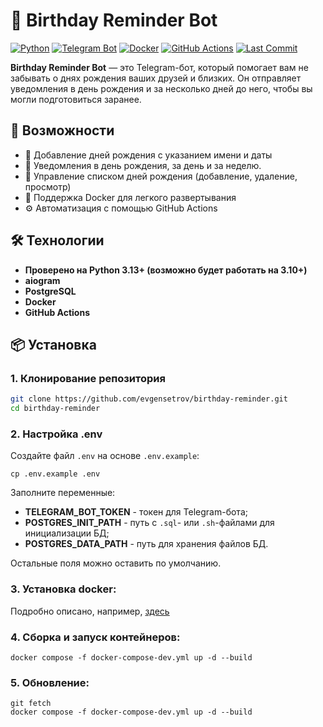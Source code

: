 # 🎉 Birthday Reminder Bot

[![Python](https://img.shields.io/badge/Python-3.13%2B-green?logo=python)](https://www.python.org/)
[![Telegram Bot](https://img.shields.io/badge/Telegram-Bot-blue?logo=telegram)](https://core.telegram.org/bots)
[![Docker](https://img.shields.io/badge/Docker-Supported-blue?logo=docker)](https://www.docker.com/)
[![GitHub Actions](https://img.shields.io/github/actions/workflow/status/evgensetrov/birthday-reminder/ci.yml?label=CI\&logo=github)](https://github.com/evgensetrov/birthday-reminder/actions)
[![Last Commit](https://img.shields.io/github/last-commit/evgensetrov/birthday-reminder/main)](https://github.com/evgensetrov/birthday-reminder)

**Birthday Reminder Bot** — это Telegram-бот, который помогает вам не забывать о днях рождения ваших друзей и близких. Он отправляет уведомления в день рождения и за несколько дней до него, чтобы вы могли подготовиться заранее.

## 🚀 Возможности

* 📅 Добавление дней рождения с указанием имени и даты
* 🔔 Уведомления в день рождения, за день и за неделю.
* 📝 Управление списком дней рождения (добавление, удаление, просмотр)
* 🐳 Поддержка Docker для легкого развертывания
* ⚙️ Автоматизация с помощью GitHub Actions

## 🛠️ Технологии

* **Проверено на Python 3.13+ (возможно будет работать на 3.10+)**
* **aiogram**
* **PostgreSQL**
* **Docker**
* **GitHub Actions**

## 📦 Установка

### 1. Клонирование репозитория

```bash
git clone https://github.com/evgensetrov/birthday-reminder.git
cd birthday-reminder
```

### 2. Настройка .env

Создайте файл `.env` на основе `.env.example`:
```
cp .env.example .env
```

Заполните переменные:
* **TELEGRAM_BOT_TOKEN** - токен для Telegram-бота;
* **POSTGRES_INIT_PATH** - путь с ```.sql```- или ```.sh```-файлами для инициализации БД;
* **POSTGRES_DATA_PATH** - путь для хранения файлов БД.

Остальные поля можно оставить по умолчанию.

### 3. Установка docker:

Подробно описано, например, [здесь](https://docs.docker.com/engine/install/)

### 4. Сборка и запуск контейнеров:

```
docker compose -f docker-compose-dev.yml up -d --build
```

### 5. Обновление:
```
git fetch
docker compose -f docker-compose-dev.yml up -d --build
```